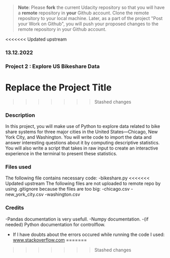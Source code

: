 >**Note**: Please **fork** the current Udacity repository so that you will have a **remote** repository in **your** Github account. Clone the remote repository to your local machine. Later, as a part of the project "Post your Work on Github", you will push your proposed changes to the remote repository in your Github account.

<<<<<<< Updated upstream
### 13.12.2022


### Project 2 : Explore US Bikeshare Data
Replace the Project Title
=======

>>>>>>> Stashed changes

### Description
In this project, you will make use of Python to explore data related to bike share systems for three major cities in the United States—Chicago, New York City, and Washington. You will write code to import the data and answer interesting questions about it by computing descriptive statistics. You will also write a script that takes in raw input to create an interactive experience in the terminal to present these statistics.

### Files used
The following file contains necessary code:
-bikeshare.py
<<<<<<< Updated upstream
The following files are not uploaded to remote repo by using .gitignore because the files are too big:
-chicago.csv
-new_york_city.csv
-washington.csv


### Credits
-Pandas documentation is very usefull.
-Numpy documentation.
-(if needed) Python documentation for controlflow.
- If I have doubts about the errors occured while running the code I used: www.stackoverflow.com
=======

>>>>>>> Stashed changes
